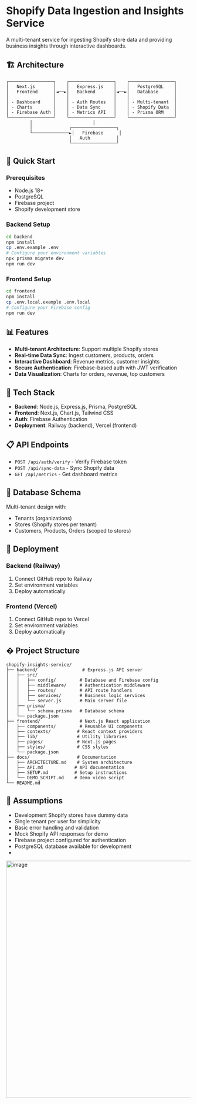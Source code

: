 # Shopify Data Ingestion and Insights Service

A multi-tenant service for ingesting Shopify store data and providing business insights through interactive dashboards.

## 🏗️ Architecture

```
┌─────────────────┐    ┌─────────────────┐    ┌─────────────────┐
│   Next.js       │    │   Express.js    │    │   PostgreSQL    │
│   Frontend      │◄──►│   Backend       │◄──►│   Database      │
│                 │    │                 │    │                 │
│ - Dashboard     │    │ - Auth Routes   │    │ - Multi-tenant  │
│ - Charts        │    │ - Data Sync     │    │ - Shopify Data  │
│ - Firebase Auth │    │ - Metrics API   │    │ - Prisma ORM    │
└─────────────────┘    └─────────────────┘    └─────────────────┘
         │                       │
         │              ┌─────────────────┐
         └──────────────►│   Firebase      │
                        │   Auth          │
                        └─────────────────┘
```

## 🚀 Quick Start

### Prerequisites
- Node.js 18+
- PostgreSQL
- Firebase project
- Shopify development store

### Backend Setup
```bash
cd backend
npm install
cp .env.example .env
# Configure your environment variables
npx prisma migrate dev
npm run dev
```

### Frontend Setup
```bash
cd frontend
npm install
cp .env.local.example .env.local
# Configure your Firebase config
npm run dev
```

## 📊 Features

- **Multi-tenant Architecture**: Support multiple Shopify stores
- **Real-time Data Sync**: Ingest customers, products, orders
- **Interactive Dashboard**: Revenue metrics, customer insights
- **Secure Authentication**: Firebase-based auth with JWT verification
- **Data Visualization**: Charts for orders, revenue, top customers

## 🔧 Tech Stack

- **Backend**: Node.js, Express.js, Prisma, PostgreSQL
- **Frontend**: Next.js, Chart.js, Tailwind CSS
- **Auth**: Firebase Authentication
- **Deployment**: Railway (backend), Vercel (frontend)

## 📋 API Endpoints

- `POST /api/auth/verify` - Verify Firebase token
- `POST /api/sync-data` - Sync Shopify data
- `GET /api/metrics` - Get dashboard metrics

## 🏪 Database Schema

Multi-tenant design with:
- Tenants (organizations)
- Stores (Shopify stores per tenant)
- Customers, Products, Orders (scoped to stores)

## 🚀 Deployment

### Backend (Railway)
1. Connect GitHub repo to Railway
2. Set environment variables
3. Deploy automatically

### Frontend (Vercel)
1. Connect GitHub repo to Vercel
2. Set environment variables
3. Deploy automatically

## �  Project Structure

```
shopify-insights-service/
├── backend/                 # Express.js API server
│   ├── src/
│   │   ├── config/         # Database and Firebase config
│   │   ├── middleware/     # Authentication middleware
│   │   ├── routes/         # API route handlers
│   │   ├── services/       # Business logic services
│   │   └── server.js       # Main server file
│   ├── prisma/
│   │   └── schema.prisma   # Database schema
│   └── package.json
├── frontend/               # Next.js React application
│   ├── components/         # Reusable UI components
│   ├── contexts/          # React context providers
│   ├── lib/               # Utility libraries
│   ├── pages/             # Next.js pages
│   ├── styles/            # CSS styles
│   └── package.json
├── docs/                  # Documentation
│   ├── ARCHITECTURE.md    # System architecture
│   ├── API.md            # API documentation
│   ├── SETUP.md          # Setup instructions
│   └── DEMO_SCRIPT.md    # Demo video script
└── README.md
```

## 📝 Assumptions

- Development Shopify stores have dummy data
- Single tenant per user for simplicity
- Basic error handling and validation
- Mock Shopify API responses for demo
- Firebase project configured for authentication
- PostgreSQL database available for development
- 

<img width="1477" height="646" alt="image" src="https://github.com/user-attachments/assets/b4126c86-ebe6-4bfd-aa5a-d74d2f171ef8" />

